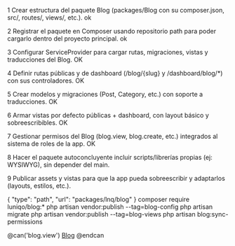 1 Crear estructura del paquete Blog
(packages/Blog con su composer.json, src/, routes/, views/, etc.). ok

2 Registrar el paquete en Composer
usando repositorio path para poder cargarlo dentro del proyecto principal. ok

3 Configurar ServiceProvider
para cargar rutas, migraciones, vistas y traducciones del Blog. OK

4 Definir rutas públicas y de dashboard
(/blog/{slug} y /dashboard/blog/*) con sus controladores. OK

5 Crear modelos y migraciones
(Post, Category, etc.) con soporte a traducciones. OK

6 Armar vistas por defecto
públicas + dashboard, con layout básico y sobreescribibles. OK

7 Gestionar permisos del Blog
(blog.view, blog.create, etc.) integrados al sistema de roles de la app. OK

8 Hacer el paquete autoconcluyente
incluir scripts/librerías propias (ej: WYSIWYG), sin depender del main.

9 Publicar assets y vistas
para que la app pueda sobreescribir y adaptarlos (layouts, estilos, etc.).


{            "type": "path",            "url": "packages/lnq/blog"        }
composer require luniqo/blog:* 
php artisan vendor:publish --tag=blog-config
php artisan migrate
php artisan vendor:publish --tag=blog-views
php artisan blog:sync-permissions


@can('blog.view')
  <a href="{{ route('blog.admin.index') }}">Blog</a>
@endcan
